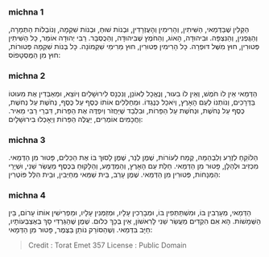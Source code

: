 
### michna 1
הַקַּלִּין שֶׁבַּדְּמַאי, הַשִּׁיתִין, וְהָרִימִין וְהָעֻזְרָדִין, וּבְנוֹת שׁוּחַ, וּבְנוֹת שִׁקְמָה, וְנוֹבְלוֹת הַתְּמָרָה, וְהַגֻּפְנִין, וְהַנִּצְפָּה. וּבִיהוּדָה, הָאוֹג, וְהַחֹמֶץ שֶׁבִּיהוּדָה, וְהַכֻּסְבָּר. רַבִּי יְהוּדָה אוֹמֵר, כָּל הַשִּׁיתִין פְּטוּרִין, חוּץ מִשֶּׁל דּוּפְרָה. כָּל הָרִימִין פְּטוּרִין, חוּץ מֵרִימֵי שִׁקְמוֹנָה. כָּל בְּנוֹת שִׁקְמָה פְּטוּרוֹת, חוּץ מִן הַמֻּסְטָפוֹס:

### michna 2
הַדְּמַאי אֵין לוֹ חֹמֶשׁ, וְאֵין לוֹ בִעוּר, וְנֶאֱכָל לְאוֹנֵן, וְנִכְנָס לִירוּשָׁלַיִם וְיוֹצֵא, וּמְאַבְּדִין אֶת מִעוּטוֹ בַּדְּרָכִים, וְנוֹתְנוֹ לְעַם הָאָרֶץ, וְיֹאכַל כְּנֶגְדּוֹ. וּמְחַלְּלִים אוֹתוֹ כֶּסֶף עַל כֶּסֶף, נְחֹשֶׁת עַל נְחשֶׁת, כֶּסֶף עַל נְחֹשֶׁת, וּנְחֹשֶׁת עַל הַפֵּרוֹת, וּבִלְבַד שֶׁיַּחֲזֹר וְיִפְדֶּה אֶת הַפֵּרוֹת, דִּבְרֵי רַבִּי מֵאִיר. וַחֲכָמִים אוֹמְרִים, יַעֲלֶה הַפֵּרוֹת וְיֵאָכְלוּ בִירוּשָׁלָיִם:

### michna 3
הַלּוֹקֵחַ לְזֶרַע וְלִבְהֵמָה, קֶמַח לְעוֹרוֹת, שֶׁמֶן לְנֵר, שֶׁמֶן לָסוּךְ בּוֹ אֶת הַכֵּלִים, פָּטוּר מִן הַדְּמַאי. מִכְּזִיב וּלְהַלָּן, פָּטוּר מִן הַדְּמַאי. חַלַּת עַם הָאָרֶץ, וְהַמְדֻמָּע, וְהַלָּקוּחַ בְּכֶסֶף מַעֲשֵׂר שֵׁנִי, וּשְׁיָרֵי הַמְּנָחוֹת, פְּטוּרִין מִן הַדְּמַאי. שֶׁמֶן עָרֵב, בֵּית שַׁמַּאי מְחַיְּבִין, וּבֵית הִלֵּל פּוֹטְרִין:

### michna 4
הַדְּמַאי, מְעָרְבִין בּוֹ, וּמִשְׁתַּתְּפִין בּוֹ, וּמְבָרְכִין עָלָיו, וּמְזַמְּנִין עָלָיו, וּמַפְרִישִׁין אוֹתוֹ עָרוֹם, בֵּין הַשְּׁמָשׁוֹת. הָא אִם הִקְדִּים מַעֲשֵׂר שֵׁנִי לָרִאשׁוֹן, אֵין בְּכָךְ כְּלוּם. שֶׁמֶן שֶׁהַגַּרְדִּי סָךְ בְּאֶצְבְּעוֹתָיו, חַיָּב בִּדְּמַאי. וְשֶׁהַסּוֹרֵק נוֹתֵן בַּצֶּמֶר, פָּטוּר מִן הַדְּמָאי:

>Credit : Torat Emet 357
>License : Public Domain 